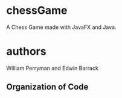 # chessGame
A Chess Game made with JavaFX and Java. 

# authors
William Perryman and Edwin Barrack

Organization of Code
- 
